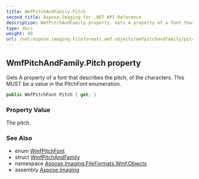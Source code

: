 ```yaml
---
title: WmfPitchAndFamily.Pitch
second_title: Aspose.Imaging for .NET API Reference
description: WmfPitchAndFamily property. Gets A property of a font that describes the pitch of the characters. This MUST be a value in the PitchFont enumeration
type: docs
weight: 40
url: /net/aspose.imaging.fileformats.wmf.objects/wmfpitchandfamily/pitch/
---
```

## WmfPitchAndFamily.Pitch property

Gets A property of a font that describes the pitch, of the characters. This MUST be a value in the PitchFont enumeration.

```csharp
public WmfPitchFont Pitch { get; }
```

### Property Value

The pitch.

### See Also

* enum [WmfPitchFont](../../../aspose.imaging.fileformats.wmf.consts/wmfpitchfont/)
* struct [WmfPitchAndFamily](../)
* namespace [Aspose.Imaging.FileFormats.Wmf.Objects](../../wmfpitchandfamily/)
* assembly [Aspose.Imaging](../../../)


